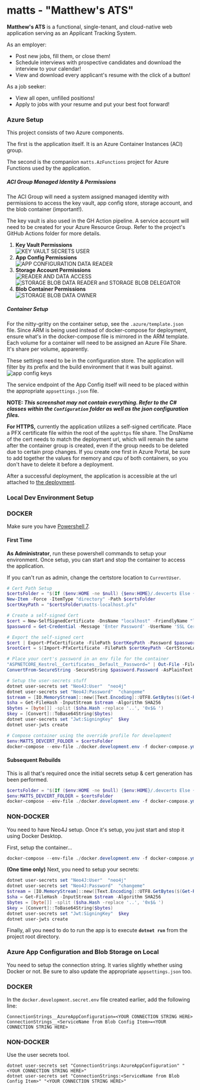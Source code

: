 # matts - "Matthew's ATS"

__Matthew's ATS__ is a functional, single-tenant, and cloud-native web application serving as an Applicant Tracking System. 

As an employer:
- Post new jobs, fill them, or close them!
- Schedule interviews with prospective candidates and download the interview to your calendar!
- View and download every applicant's resume with the click of a button!

As a job seeker:
- View all open, unfilled positions!
- Apply to jobs with your resume and put your best foot forward!

### Azure Setup
This project consists of two Azure components. 

The first is the application itself. It is an Azure Container Instances (ACI) group.

The second is the companion `matts.AzFunctions` project for Azure Functions used by the application.

##### ACI Group Managed Identity & Permissions
The ACI Group will need a system assigned managed identity with permissions to access the key vault, app config store, storage account, and the blob container (important!). 

The key vault is also used in the GH Action pipeline. A service account will need to be created for your Azure Resource Group. Refer to the project's GitHub Actions folder for more details.

1. __Key Vault Permissions__ <br> ![KEY VAULT SECRETS USER](https://github.com/m-flak/matts/assets/35634280/7be9d12e-dc02-435f-93fc-5b0236442359)
2. __App Config Permissions__ <br> ![APP CONFIGURATION DATA READER](https://github.com/m-flak/matts/assets/35634280/83c49b25-1fa3-4b72-97e0-c8b1102a9e17)
3. __Storage Account Permissions__ <br> ![READER AND DATA ACCESS](https://github.com/m-flak/matts/assets/35634280/0c01d569-68c3-44d3-94ab-9906a53e8299) <br> ![STORAGE BLOB DATA READER and STORAGE BLOB DELEGATOR](https://github.com/m-flak/matts/assets/35634280/e04cada2-f3d5-4001-8277-6cd662a24fd0)
4. __Blob Container Permissions__ <br> ![STORAGE BLOB DATA OWNER](https://github.com/m-flak/matts/assets/35634280/3225e66c-2726-476e-999a-b4073b2779c6)

##### Container Setup
For the nitty-gritty on the container setup, see the `.azure/template.json` file. Since ARM is being used instead of docker-compose for deployment, ensure what's in the docker-compose file is mirrored in the ARM template.
Each volume for a container will need to be assigned an Azure File Share. It's share per volume, apparently.

These settings need to be in the configuration store. The application will filter by its prefix and the build environment that it was built against.
![app config keys](https://github.com/m-flak/matts/assets/35634280/d265b90f-e239-4f49-9cf0-f6782e8707b9)

The service endpoint of the App Config itself will need to be placed within the appropriate `appsettings.json` file.

__NOTE: *This screenshot may not contain everything. Refer to the C# classes within the `Configuration` folder as well as the json configuration files.*__

__For HTTPS,__ currently the application utilizes a self-signed certificate. Place a PFX certificate file within the root of the `apphttps` file share. The DnsName of the cert needs to match the deployment url, which will remain the same after the container group is created, even if the group needs to be deleted due to certain prop changes. If you create one first in Azure Portal, be sure to add together the values for memory and cpu of both containers, so you don't have to delete it before a deployment.

After a successful deployment, the application is accessible at the url attached to [the deployment](https://github.com/m-flak/matts/deployments).

### Local Dev Environment Setup

### DOCKER

Make sure you have [Powershell 7](https://learn.microsoft.com/en-us/powershell/scripting/install/installing-powershell-on-windows?view=powershell-7.3&viewFallbackFrom=powershell-7&WT.mc_id=THOMASMAURER-blog-thmaure).

  

#### First Time

__As Administrator__, run these powershell commands to setup your environment. Once setup, you can start and stop the container to access the application.

If you can't run as admin, change the certstore location to `CurrentUser`.

```powershell
# Cert Path Setup
$certsFolder = "$(If ($env:HOME -ne $null) {$env:HOME}/.devcerts Else {$env:USERPROFILE})\.devcerts"
New-Item -Force -ItemType "directory" -Path $certsFolder
$certKeyPath = "$certsFolder\matts-localhost.pfx"

# Create a self-signed Cert
$cert = New-SelfSignedCertificate -DnsName "localhost" -FriendlyName "localhost development certificate" -NotAfter (Get-Date).AddYears(15) -CertStoreLocation "cert:\LocalMachine\My"
$password = Get-Credential -Message 'Enter Password' -UserName 'SSL Certificate'

# Export the self-signed cert
$cert | Export-PfxCertificate -FilePath $certKeyPath -Password $password.Password
$rootCert = $(Import-PfxCertificate -FilePath $certKeyPath -CertStoreLocation 'Cert:\LocalMachine\Root' -Password $password.Password)

# Place your cert's password in an env file for the container
"ASPNETCORE_Kestrel__Certificates__Default__Password=" | Out-File -FilePath docker.development.secret.env -NoNewline
ConvertFrom-SecureString -SecureString $password.Password -AsPlainText | Out-File -FilePath docker.development.secret.env -Append

# Setup the user-secrets stuff
dotnet user-secrets set "Neo4J:User"  "neo4j"
dotnet user-secrets set "Neo4J:Password"  "changeme"
$stream = [IO.MemoryStream]::new([Text.Encoding]::UTF8.GetBytes($(Get-Random).toString()))
$sha = Get-FileHash -InputStream $stream -Algorithm SHA256
$bytes = [byte[]] -split ($sha.Hash -replace '..', '0x$& ')
$key = [Convert]::ToBase64String($bytes)
dotnet user-secrets set "Jwt:SigningKey"  $key
dotnet user-jwts create

# Compose container using the override profile for development
$env:MATTS_DEVCERT_FOLDER = $certsFolder
docker-compose --env-file ./docker.development.env -f docker-compose.yml -f docker-compose.development.yml up -d

```

#### Subsequent Rebuilds

This is all that's required once the initial secrets setup & cert generation has been performed.

```powershell
$certsFolder = "$(If ($env:HOME -ne $null) {$env:HOME}/.devcerts Else {$env:USERPROFILE})\.devcerts"
$env:MATTS_DEVCERT_FOLDER = $certsFolder
docker-compose --env-file ./docker.development.env -f docker-compose.yml -f docker-compose.development.yml up --build matts
```

### NON-DOCKER

You need to have Neo4J setup. Once it's setup, you just start and stop it using Docker Desktop.

First, setup the container...

```powershell
docker-compose --env-file ./docker.development.env -f docker-compose.yml -f docker-compose.development.yml up neo4j -d
```

__(One time only)__ Next, you need to setup your secrets:
```powershell
dotnet user-secrets set "Neo4J:User"  "neo4j"
dotnet user-secrets set "Neo4J:Password"  "changeme"
$stream = [IO.MemoryStream]::new([Text.Encoding]::UTF8.GetBytes($(Get-Random).toString()))
$sha = Get-FileHash -InputStream $stream -Algorithm SHA256
$bytes = [byte[]] -split ($sha.Hash -replace '..', '0x$& ')
$key = [Convert]::ToBase64String($bytes)
dotnet user-secrets set "Jwt:SigningKey"  $key
dotnet user-jwts create
```

Finally, all you need to do to run the app is to execute **`dotnet run`** from the project root directory.

### Azure App Configuration and Blob Storage on Local

You need to setup the connection string. It varies slightly whether using Docker or not.
Be sure to also update the appropriate `appsettings.json` too.

### DOCKER

In the `docker.development.secret.env` file created earlier, add the following line:
```
ConnectionStrings__AzureAppConfiguration=<YOUR CONNECTION STRING HERE>
ConnectionStrings__<ServiceName from Blob Config Item>=<YOUR CONNECTION STRING HERE>
```

### NON-DOCKER

Use the user secrets tool.
```
dotnet user-secrets set "ConnectionStrings:AzureAppConfiguration" "<YOUR CONNECTION STRING HERE>"
dotnet user-secrets set "ConnectionStrings:<ServiceName from Blob Config Item>" "<YOUR CONNECTION STRING HERE>"
```
